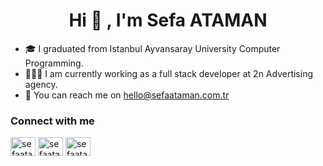 <h1 align="center">Hi 👋 , I'm Sefa ATAMAN</h1>

- 🎓 I graduated from Istanbul Ayvansaray University Computer Programming.
- 👩🏻‍💻 I am currently working as a full stack developer at 2n Advertising agency.
- 💌 You can reach me on [hello@sefaataman.com.tr](mailto:hello@sefaataman.com.tr)

<h3 align="left">Connect with me</h3>
<p align="left">
<a href="https://twitter.com/sefataman" target="blank"><img align="center" src="https://raw.githubusercontent.com/rahuldkjain/github-profile-readme-generator/master/src/images/icons/Social/twitter.svg" alt="sefaataman" height="30" width="40" /></a>
<a href="https://www.linkedin.com/in/sefa-ataman-4b1a03169/" target="blank"><img align="center" src="https://raw.githubusercontent.com/rahuldkjain/github-profile-readme-generator/master/src/images/icons/Social/linked-in-alt.svg" alt="sefaataman" height="30" width="40" /></a>
<a href="https://www.instagram.com/sefa.ataman/" target="blank"><img align="center" src="https://raw.githubusercontent.com/rahuldkjain/github-profile-readme-generator/master/src/images/icons/Social/instagram.svg" alt="sefaataman" height="30" width="40" /></a>
  
